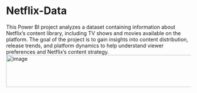 # Netflix-Data
This Power BI project analyzes a dataset containing information about Netflix’s content library, including TV shows and movies available on the platform. The goal of the project is to gain insights into content distribution, release trends, and platform dynamics to help understand viewer preferences and Netflix’s content strategy.
<img width="6623" height="88" alt="image" src="https://github.com/user-attachments/assets/3c4920a3-974e-46a5-b28a-f806e1e7c4d8" />
